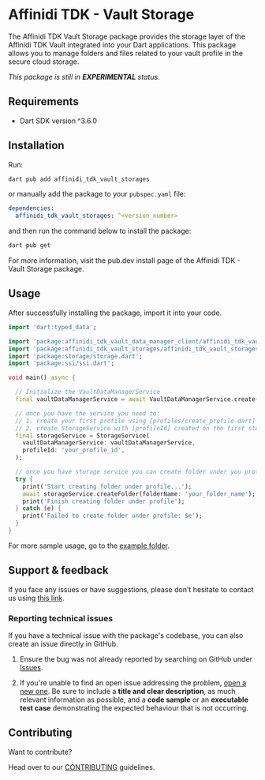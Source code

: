 # Affinidi TDK - Vault Storage

The Affinidi TDK Vault Storage package provides the storage layer of the Affinidi TDK Vault integrated into your Dart applications. This package allows you to manage folders and files related to your vault profile in the secure cloud storage.

*This package is still in **EXPERIMENTAL** status.* 

## Requirements

- Dart SDK version ^3.6.0

## Installation

Run:

```bash
dart pub add affinidi_tdk_vault_storages
```

or manually add the package to your `pubspec.yaml` file:

```yaml
dependencies:
  affinidi_tdk_vault_storages: ^<version_number>
```

and then run the command below to install the package:

```bash
dart pub get
```

For more information, visit the pub.dev install page of the Affinidi TDK - Vault Storage package.

## Usage

After successfully installing the package, import it into your code.

```dart
import 'dart:typed_data';

import 'package:affinidi_tdk_vault_data_manager_client/affinidi_tdk_vault_data_manager_client.dart';
import 'package:affinidi_tdk_vault_storages/affinidi_tdk_vault_storages.dart';
import 'package:storage/storage.dart';
import 'package:ssi/ssi.dart';

void main() async {

  // Initialize the VaultDataManagerService
  final vaultDataManagerService = await VaultDataManagerService.create(didSigner: didSigner);

  // once you have the service you need to:
  // 1. create your first profile using [profiles/create_profile.dart] example
  // 2. create StorageService with [profileId] created on the first step
  final storageService = StorageService(
    vaultDataManagerService: vaultDataManagerService,
    profileId: 'your_profile_id',
  );

  // once you have storage service you can create folder under you profile using:
  try {
    print('Start creating folder under profile...');
    await storageService.createFolder(folderName: 'your_folder_name');
    print('Finish creating folder under profile');
  } catch (e) {
    print('Failed to create folder under profile: $e');
  }
}

```

For more sample usage, go to the [example folder](https://github.com/affinidi/affinidi-tdk/tree/main/libs/dart/vault_storages/example).


## Support & feedback

If you face any issues or have suggestions, please don't hesitate to contact us using [this link](https://share.hsforms.com/1i-4HKZRXSsmENzXtPdIG4g8oa2v).

### Reporting technical issues

If you have a technical issue with the package's codebase, you can also create an issue directly in GitHub.

1. Ensure the bug was not already reported by searching on GitHub under
   [Issues](https://github.com/affinidi/affinidi-tdk/issues).

2. If you're unable to find an open issue addressing the problem,
   [open a new one](https://github.com/affinidi/affinidi-tdk/issues/new).
   Be sure to include a **title and clear description**, as much relevant information as possible,
   and a **code sample** or an **executable test case** demonstrating the expected behaviour that is not occurring.

## Contributing

Want to contribute?

Head over to our [CONTRIBUTING](https://github.com/affinidi/affinidi-tdk/blob/main/CONTRIBUTING.md) guidelines.
